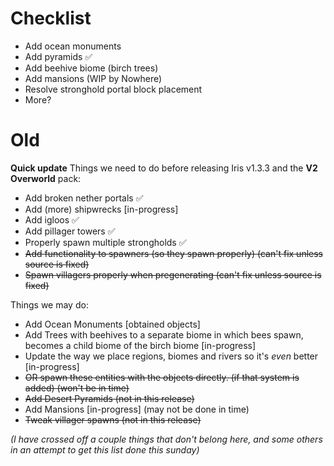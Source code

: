 # Checklist
- Add ocean monuments
- Add pyramids :white_check_mark:
- Add beehive biome (birch trees)
- Add mansions (WIP by Nowhere)
- Resolve stronghold portal block placement
- More?















# Old

**Quick update**
Things we need to do before releasing Iris v1.3.3 and the __V2 Overworld__ pack:

- Add broken nether portals :white_check_mark: 
- Add (more) shipwrecks [in-progress]
- Add igloos :white_check_mark:
- Add pillager towers :white_check_mark: 
- Properly spawn multiple strongholds :white_check_mark: 
- ~~Add functionality to spawners (so they spawn properly) (can't fix unless source is fixed)~~
- ~~Spawn villagers properly when pregenerating (can't fix unless source is fixed)~~

Things we may do:
- Add Ocean Monuments [obtained objects]
- Add Trees with beehives to a separate biome in which bees spawn, becomes a child biome of the birch biome [in-progress]
- Update the way we place regions, biomes and rivers so it's *even* better [in-progress]
- ~~OR spawn these entities with the objects directly. (if that system is added) (won't be in time)~~
- ~~Add Desert Pyramids (not in this release)~~
- Add Mansions [in-progress] (may not be done in time)
- ~~Tweak villager spawns (not in this release)~~

*(I have crossed off a couple things that don't belong here, and some others in an attempt to get this list done this sunday)*
